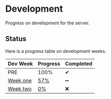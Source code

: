 # Development
Progress on development for the server.


## Status
Here is a progress table on development weeks.

Dev Week | Progress | Completed
-------- | -------- | ---------
PRE      | 100% | ✔ 
[Week one](https://github.com/RaptorsMC/Development/blob/master/weeks/one.md) | [57%](https://github.com/RaptorsMC/Development/projects/1) | ➖
[Week two](https://github.com/RaptorsMC/Development/blob/master/weeks/two.md) | [0%](https://github.com/RaptorsMC/Development/projects/1) | ❌